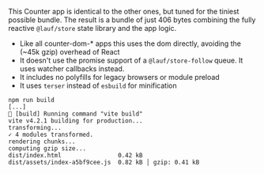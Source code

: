 This Counter app is identical to the other ones, but tuned for the tiniest possible bundle. The result is a bundle of just 406 bytes combining the fully reactive `@lauf/store` state library and the app logic.

- Like all counter-dom-\* apps this uses the dom directly, avoiding the (~45k gzip) overhead of React
- It doesn't use the promise support of a `@lauf/store-follow` queue. It uses watcher callbacks instead.
- It includes no polyfills for legacy browsers or module preload
- It uses `terser` instead of `esbuild` for minification

```
npm run build
[...]
🏃 [build] Running command "vite build"
vite v4.2.1 building for production...
transforming...
✓ 4 modules transformed.
rendering chunks...
computing gzip size...
dist/index.html                0.42 kB
dist/assets/index-a5bf9cee.js  0.82 kB │ gzip: 0.41 kB
```
